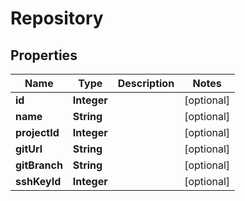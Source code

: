 

# Repository


## Properties

| Name | Type | Description | Notes |
|------------ | ------------- | ------------- | -------------|
|**id** | **Integer** |  |  [optional] |
|**name** | **String** |  |  [optional] |
|**projectId** | **Integer** |  |  [optional] |
|**gitUrl** | **String** |  |  [optional] |
|**gitBranch** | **String** |  |  [optional] |
|**sshKeyId** | **Integer** |  |  [optional] |



